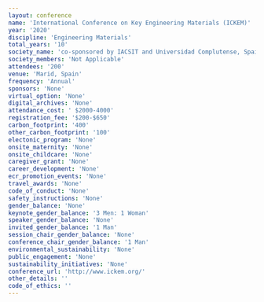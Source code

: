 ```yaml
---
layout: conference 
name: 'International Conference on Key Engineering Materials (ICKEM)'
year: '2020'
discipline: 'Engineering Materials'
total_years: '10'
society_name: 'co-sponsored by IACSIT and Universidad Complutense, Spain'
society_members: 'Not Applicable'
attendees: '200'
venue: 'Marid, Spain'
frequency: 'Annual'
sponsors: 'None'
virtual_option: 'None'
digital_archives: 'None'
attendance_cost: ' $2000-4000'
registration_fee: '$200-$650'
carbon_footprint: '400'
other_carbon_footprint: '100'
electonic_program: 'None'
onsite_maternity: 'None'
onsite_childcare: 'None'
caregiver_grant: 'None'
career_development: 'None'
ecr_promotion_events: 'None'
travel_awards: 'None'
code_of_conduct: 'None'
safety_instructions: 'None'
gender_balance: 'None'
keynote_gender_balance: '3 Men: 1 Woman'
speaker_gender_balance: 'None'
invited_gender_balance: '1 Man'
session_chair_gender_balance: 'None'
conference_chair_gender_balance: '1 Man'
environmental_sustainability: 'None'
public_engagement: 'None'
sustainability_initiatives: 'None'
conference_url: 'http://www.ickem.org/'
other_details: ''
code_of_ethics: ''
---
```

